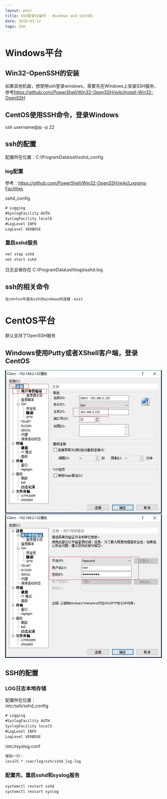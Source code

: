 ```yaml
---
layout: post
title: SSH登录与操作 - Windows and CentOS
date: 2019-03-12
tags: SSH  
---
```


# Windows平台

## Win32-OpenSSH的安装

如果其他机器，想使用ssh登录windows，需要先在Windows上安装SSH服务，参考<https://github.com/PowerShell/Win32-OpenSSH/wiki/Install-Win32-OpenSSH>

## CentOS使用SSH命令，登录Windows

ssh username@ip -p 22

## ssh的配置

配置所在位置：C:\ProgramData\ssh\sshd_config

### log配置

参考：<https://github.com/PowerShell/Win32-OpenSSH/wiki/Logging-Facilities>

sshd_config

```txt
# Logging
#SyslogFacility AUTH
SyslogFacility local0
#LogLevel INFO
LogLevel VERBOSE
```

### 重启sshd服务

```txt
net stop sshd
net start sshd
```

日志会保存在 C:\ProgramData\ssh\logs\sshd.log

## ssh的相关命令

```txt
在centos中退出ssh对windows的连接：exit
```

# CentOS平台

默认支持了OpenSSH服务

## Windows使用Putty或者XShell客户端，登录CentOS

![jpg](/images/post/ssh/1.jpg)
![jpg](/images/post/ssh/2.jpg)

## SSH的配置

### LOG日志本地存储

配置所在位置：  
/etc/ssh/sshd_config

```txt
# Logging
#SyslogFacility AUTH
SyslogFacility local5
#LogLevel INFO
LogLevel VERBOSE
```

/etc/rsyslog.conf

```txt
增加一行：
local5.* /var/log/ssh/sshd_log.log
```

### 配置完，重启sshd和syslog服务

```txt
systemctl restart sshd
systemctl restart syslog
```
